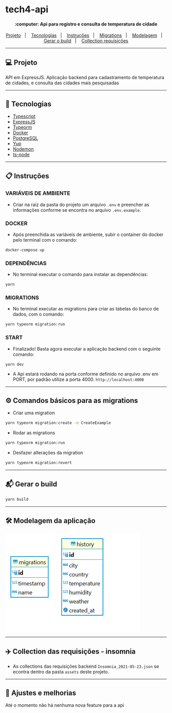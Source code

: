 # tech4-api

<h4 align="center">
    :computer: Api para registro e consulta de temperatura de cidade
</h4>

<p align="center">
    <a href="#-projeto">Projeto</a>&nbsp;&nbsp;&nbsp;|&nbsp;&nbsp;&nbsp;
    <a href="#rocket-tecnologias">Tecnologias</a>&nbsp;&nbsp;&nbsp;|&nbsp;&nbsp;&nbsp;
    <a href="#user-content-clipboard-instruções">Instruções</a>&nbsp;&nbsp;&nbsp;|&nbsp;&nbsp;&nbsp;
    <a href="#%EF%B8%8F-comandos-básicos-para-as-migrations">Migrations</a>&nbsp;&nbsp;&nbsp;|&nbsp;&nbsp;&nbsp;
    <a href="#%EF%B8%8F-modelagem-da-aplicação">Modelagem</a>&nbsp;&nbsp;&nbsp;|&nbsp;&nbsp;&nbsp;
    <a href="#-gerar-o-build">Gerar o build</a>&nbsp;&nbsp;&nbsp;|&nbsp;&nbsp;&nbsp;
    <a href="#%EF%B8%8F-collection-das-requisições---insomnia">Collection requisições</a>
</p>
 
----
 ## 💻 Projeto

API em ExpressJS. Aplicação backend para cadastramento de temperatura de cidades, e consulta das cidades mais pesquisadas

----
## :rocket: Tecnologias

- [Typescript](https://www.typescriptlang.org/)
- [ExpressJS](https://expressjs.com/pt-br/)
- [Typeorm](https://typeorm.io/)
- [Docker](https://www.docker.com/)
- [PostgreSQL](https://www.postgresql.org/)
- [Yup](https://www.npmjs.com/package/yup)
- [Nodemon](https://www.npmjs.com/package/nodemon)
- [ts-node](https://www.npmjs.com/package/ts-node)

----
## :clipboard: Instruções

### VARIÁVEIS DE AMBIENTE

- Criar na raiz da pasta do projeto um arquivo `.env` e preencher as informações conforme se encontra no arquivo `.env.example`.

### DOCKER

- Após preenchida as variáveis de ambiente, subir o container do docker pelo terminal com o comando:

```bash
docker-compose up
```

### DEPENDÊNCIAS

- No terminal executar o comando para instalar as dependências:

```bash
yarn
```

### MIGRATIONS

- No terminal executar as migrations para criar as tabelas do banco de dados, com o comando:

```bash
yarn typeorm migration:run
```

### START

- Finalizado! Basta agora executar a aplicação backend com o seguinte comando:

```bash
yarn dev
```

- A Api estará rodando na porta conforme definido no arquivo .env em PORT, por padrão utilize
  a porta 4000. `http://localhost:4000`

----
## ⚙️ Comandos básicos para as migrations

- Criar uma migration

```bash
yarn typeorm migration:create -n CreateExample
```

- Rodar as migrations

```bash
yarn typeorm migration:run
```

- Desfazer alterações da migration

```bash
yarn typeorm migration:revert
```

----
## 📬 Gerar o build 

```bash
yarn build
```

----
## 🛠️ Modelagem da aplicação

<img src="./assets/modelagem-banco.PNG" alt="ModelagemBanco">

----
 ## ✈️ Collection das requisições - insomnia
 
 - As collections das requisições backend `Insomnia_2021-05-23.json` se econtra dentro da pasta `assets` deste projeto.

----
## 📌 Ajustes e melhorias

Até o momento não há nenhuma nova feature para a api

